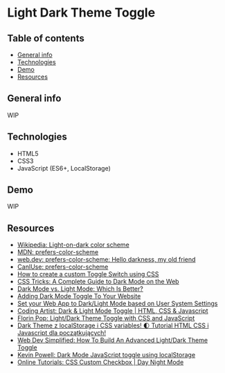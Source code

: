 # Light Dark Theme Toggle

## Table of contents
* [General info](#general-info)
* [Technologies](#technologies)
* [Demo](#demo)
* [Resources](#resources)

## General info

WIP

## Technologies

* HTML5
* CSS3
* JavaScript (ES6+, LocalStorage)

## Demo

WIP

## Resources
- [Wikipedia: Light-on-dark color scheme](https://en.wikipedia.org/wiki/Light-on-dark_color_scheme)
- [MDN: prefers-color-scheme](https://developer.mozilla.org/en-US/docs/Web/CSS/@media/prefers-color-scheme)
- [web.dev: prefers-color-scheme: Hello darkness, my old friend](https://web.dev/prefers-color-scheme/)
- [CanIUse: prefers-color-scheme](https://caniuse.com/?search=prefers-color-scheme)
- [How to create a custom Toggle Switch using CSS](https://dev.to/karankumar_js/how-to-create-a-custom-toggle-switch-using-css-4pmi)
- [CSS Tricks: A Complete Guide to Dark Mode on the Web](https://css-tricks.com/a-complete-guide-to-dark-mode-on-the-web/)
- [Dark Mode vs. Light Mode: Which Is Better?](https://www.nngroup.com/articles/dark-mode/)
- [Adding Dark Mode Toggle To Your Website](https://kevdees.com/adding-dark-mode-toggle-to-your-website/  )
- [Set your Web App to Dark/Light Mode based on User System Settings](https://dev.to/shaedrizwan/set-your-web-app-to-dark-light-mode-based-on-user-system-settings-5fa6)
- [Coding Artist: Dark & Light Mode Toggle | HTML, CSS & Javascript](https://www.youtube.com/watch?v=vQTZl_5H90k)
- [Florin Pop: Light/Dark Theme Toggle with CSS and JavaScript](https://www.youtube.com/watch?v=xodD0nw2veQ)
- [Dark Theme z localStorage i CSS variables! 🌓 Tutorial HTML CSS i Javascript dla początkujących!](https://www.youtube.com/watch?v=gTX--uDIE9Y)
- [Web Dev Simplified: How To Build An Advanced Light/Dark Theme Toggle](https://www.youtube.com/watch?v=RiWxhm5ZdFM)
- [Kevin Powell: Dark Mode JavaScript toggle using localStorage](https://www.youtube.com/watch?v=wodWDIdV9BY)
- [Online Tutorials: CSS Custom Checkbox | Day Night Mode](https://www.youtube.com/watch?v=_f036OpnuWo)